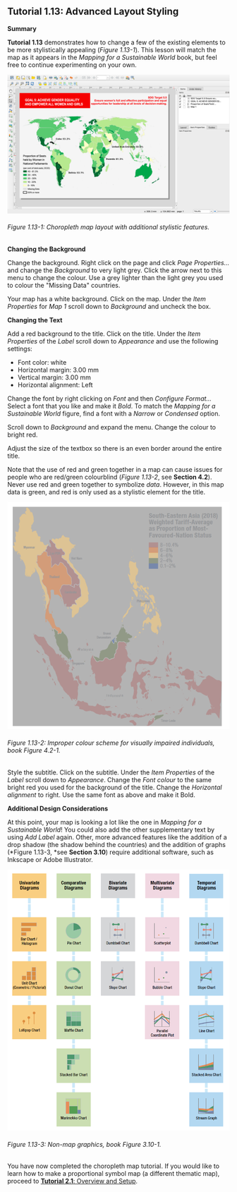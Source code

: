 ## Tutorial 1.13: Advanced Layout Styling

**Summary**

**Tutorial 1.13** demonstrates how to change a few of the existing elements to be more stylistically appealing (*Figure 1.13-1*). This lesson will match the map as it appears in the *Mapping for a Sustainable World* book, but feel free to continue experimenting on your own.

![](1.13_Advanced_Layout_images/image_0.png)

###### Figure 1.13-1: Choropleth map layout with additional stylistic features.

**Changing the Background**

Change the background. Right click on the page and click *Page Properties…* and change the *Background* to very light grey. Click the arrow next to this menu to change the colour. Use a grey lighter than the light grey you used to colour the "Missing Data" countries.

Your map has a white background. Click on the map. Under the *Item Properties* for *Map 1* scroll down to *Background* and uncheck the box.

**Changing the Text**

Add a red background to the title. Click on the title. Under the *Item Properties* of the *Label* scroll down to *Appearance* and use the following settings:

* Font color: white
* Horizontal margin: 3.00 mm
* Vertical margin: 3.00 mm
* Horizontal alignment: Left

Change the font by right clicking on *Font* and then *Configure Format...* Select a font that you like and make it *Bold*. To match the *Mapping for a Sustainable World* figure, find a font with a *Narrow* or *Condensed* option.

Scroll down to *Background* and expand the menu. Change the colour to bright red.

Adjust the size of the textbox so there is an even border around the entire title.

Note that the use of red and green together in a map can cause issues for people who are red/green colourblind (*Figure 1.13-2*, see **Section 4.2**). Never use red and green together to symbolize *data*. However, in this map data is green, and red is only used as a stylistic element for the title.

![](1.13_Advanced_Layout_images/image_1.png)

###### Figure 1.13-2: Improper colour scheme for visually impaired individuals, book Figure 4.2-1.

Style the subtitle. Click on the subtitle. Under the *Item Properties* of the *Label* scroll down to *Appearance*. Change the *Font colour* to the same bright red you used for the background of the title. Change the *Horizontal alignment* to right. Use the same font as above and make it Bold.

**Additional Design Considerations**

At this point, your map is looking a lot like the one in *Mapping for a Sustainable World*! You could also add the other supplementary text by using *Add Label* again. Other, more advanced features like the addition of a drop shadow (the shadow behind the countries) and the addition of graphs (*Figure 1.13-3, *see **Section 3.10**) require additional software, such as Inkscape or Adobe Illustrator.

![](1.13_Advanced_Layout_images/image_2.png)

###### Figure 1.13-3: Non-map graphics, book Figure 3.10-1.

You have now completed the choropleth map tutorial. If you would like to learn how to make a proportional symbol map (a different thematic map), proceed to [**Tutorial 2.1**: Overview and Setup](/2_Proportional_Symbol/2.1_proportional_setup.md).

